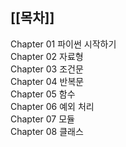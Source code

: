 ## [[목차]]

Chapter 01 파이썬 시작하기   
Chapter 02 자료형  
Chapter 03 조건문  
Chapter 04 반복문  
Chapter 05 함수  
Chapter 06 예외 처리  
Chapter 07 모듈  
Chapter 08 클래스  
